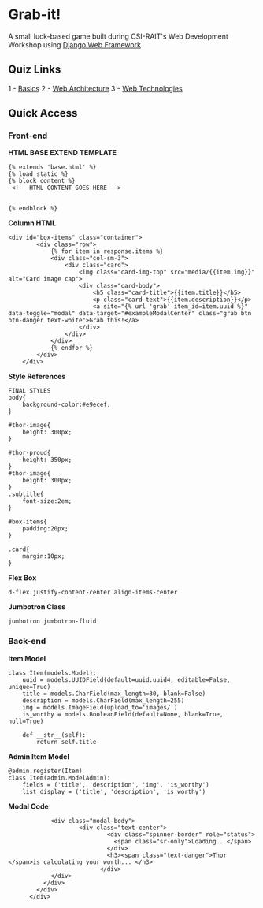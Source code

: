 # Grab-it!
A small luck-based game built during CSI-RAIT's Web Development Workshop using [Django Web Framework](https://www.djangoproject.com/)

## Quiz Links
1 - [Basics](http://bit.ly/csi-webdev-1)
2 - [Web Architecture](http://bit.ly/2mnWqoc)
3 - [Web Technologies](http://bit.ly/csi-webdev-3)

## Quick Access 

### Front-end

**HTML BASE EXTEND TEMPLATE**

```
{% extends 'base.html' %}
{% load static %}
{% block content %}
 <!-- HTML CONTENT GOES HERE -->


{% endblock %}
```

**Column HTML**
```
<div id="box-items" class="container">
        <div class="row">
            {% for item in response.items %}
            <div class="col-sm-3">
                <div class="card">
                    <img class="card-img-top" src="media/{{item.img}}" alt="Card image cap">
                    <div class="card-body">
                        <h5 class="card-title">{{item.title}}</h5>
                        <p class="card-text">{{item.description}}</p>
                        <a site="{% url 'grab' item_id=item.uuid %}" data-toggle="modal" data-target="#exampleModalCenter" class="grab btn btn-danger text-white">Grab this!</a>
                    </div>  
                </div>
            </div>
            {% endfor %}
        </div>
    </div>
```

**Style References**
```
FINAL STYLES 
body{
    background-color:#e9ecef;
}

#thor-image{
    height: 300px;
}

#thor-proud{
    height: 350px;
}
#thor-image{
    height: 300px;
}
.subtitle{
    font-size:2em;
}

#box-items{
    padding:20px;
}

.card{
    margin:10px;
}
```

**Flex Box**
```
d-flex justify-content-center align-items-center
```

**Jumbotron Class**
```
jumbotron jumbotron-fluid
```

### Back-end

**Item Model**
```
class Item(models.Model):
    uuid = models.UUIDField(default=uuid.uuid4, editable=False, unique=True)
    title = models.CharField(max_length=30, blank=False)
    description = models.CharField(max_length=255)
    img = models.ImageField(upload_to='images/')
    is_worthy = models.BooleanField(default=None, blank=True, null=True)

    def __str__(self):
        return self.title
```

**Admin Item Model**
```
@admin.register(Item)
class Item(admin.ModelAdmin):
    fields = ('title', 'description', 'img', 'is_worthy')
    list_display = ('title', 'description', 'is_worthy')
```


**Modal Code**
    <div class="modal fade" id="exampleModalCenter" tabindex="-1" role="dialog" aria-labelledby="exampleModalCenterTitle" aria-hidden="true">
            <div class="modal-dialog modal-dialog-centered" role="document">
              <div class="modal-content">
                
                <div class="modal-body">
                        <div class="text-center">
                                <div class="spinner-border" role="status">
                                  <span class="sr-only">Loading...</span>
                                </div>
                                <h3><span class="text-danger">Thor </span>is calculating your worth... </h3>
                              </div>
                </div>
              </div>
            </div>
          </div>
